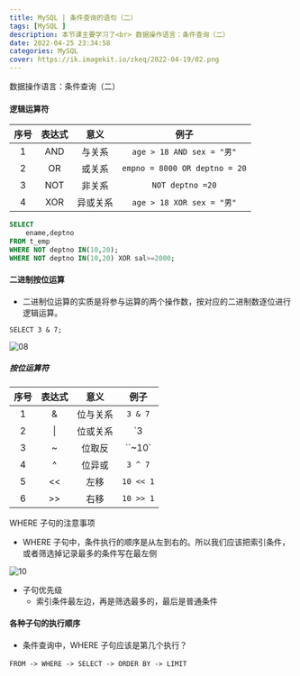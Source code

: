 ```yaml
---
title: MySQL | 条件查询的语句（二）
tags: [MySQL ]
description: 本节课主要学习了<br> 数据操作语言：条件查询（二）
date: 2022-04-25 23:34:58
categories: MySQL 
cover: https://ik.imagekit.io/zkeq/2022-04-19/02.png
---
```


数据操作语言：条件查询（二）

#### 逻辑运算符

| 序号 | 表达式 |   意义   |             例子              |
| :--: | :----: | :------: | :---------------------------: |
|  1   |  AND   |  与关系  |   `age > 18 AND sex = "男"`   |
|  2   |   OR   |  或关系  | `empno = 8000 OR deptno = 20` |
|  3   |  NOT   |  非关系  |       `NOT deptno =20`        |
|  4   |  XOR   | 异或关系 |   `age > 18 XOR sex = "男"`   |

```SQL
SELECT
	ename,deptno
FROM t_emp
WHERE NOT deptno IN(10,20);
WHERE NOT deptno IN(10,20) XOR sal>=2000;
```

#### 二进制按位运算

- 二进制位运算的实质是将参与运算的两个操作数，按对应的二进制数逐位进行逻辑运算。

```
SELECT 3 & 7;
```

![08](https://ik.imagekit.io/zkeq/2022-04-25/08.png)

##### 按位运算符

| 序号 | 表达式 |   意义   |   例子    |
| :--: | :----: | :------: | :-------: |
|  1   |   &    | 位与关系 |  `3 & 7`  |
|  2   |   \|   | 位或关系 |  `3 | 7`  |
|  3   |   ~    |  位取反  |  ``~10`   |
|  4   |   ^    |  位异或  |  `3 ^ 7`  |
|  5   |   <<   |   左移   | `10 << 1` |
|  6   |   >>   |   右移   | `10 >> 1` |

WHERE 子句的注意事项

- WHERE 子句中，条件执行的顺序是从左到右的。所以我们应该把索引条件，或者筛选掉记录最多的条件写在最左侧

![10](https://ik.imagekit.io/zkeq/2022-04-25/10.png)

- 子句优先级
  - 索引条件最左边，再是筛选最多的，最后是普通条件

#### 各种子句的执行顺序

- 条件查询中，WHERE 子句应该是第几个执行？

​	`FROM -> WHERE -> SELECT -> ORDER BY -> LIMIT`
